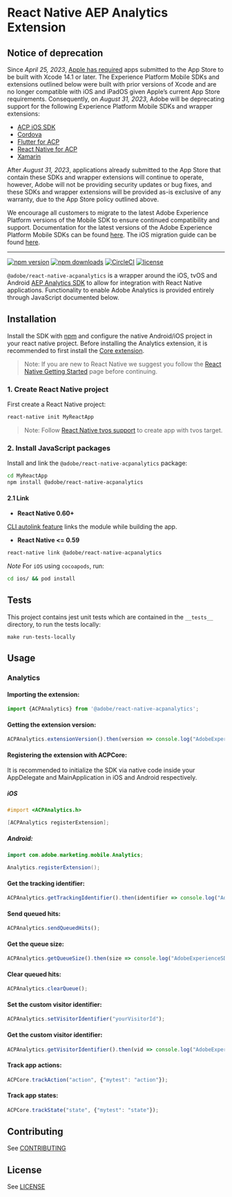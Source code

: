 # React Native AEP Analytics Extension

## Notice of deprecation

Since *April 25, 2023*, [Apple has required](https://developer.apple.com/news/?id=jd9wcyov) apps submitted to the App Store to be built with Xcode 14.1 or later. The Experience Platform Mobile SDKs and extensions outlined below were built with prior versions of Xcode and are no longer compatible with iOS and iPadOS given Apple’s current App Store requirements. Consequently, on *August 31, 2023*, Adobe will be deprecating support for the following Experience Platform Mobile SDKs and wrapper extensions:

- [ACP iOS SDK](https://developer.adobe.com/client-sdks/previous-versions/documentation/sdk-versions/#ios)
- [Cordova](https://developer.adobe.com/client-sdks/previous-versions/documentation/sdk-versions/#cordova)
- [Flutter for ACP](https://developer.adobe.com/client-sdks/previous-versions/documentation/sdk-versions/#flutter)
- [React Native for ACP](https://developer.adobe.com/client-sdks/previous-versions/documentation/sdk-versions/#react-native)
- [Xamarin](https://developer.adobe.com/client-sdks/previous-versions/documentation/sdk-versions/#xamarin)

After *August 31, 2023*, applications already submitted to the App Store that contain these SDKs and wrapper extensions will continue to operate, however, Adobe will not be providing security updates or bug fixes, and these SDKs and wrapper extensions will be provided as-is exclusive of any warranty, due to the App Store policy outlined above.

We encourage all customers to migrate to the latest Adobe Experience Platform versions of the Mobile SDK to ensure continued compatibility and support. Documentation for the latest versions of the Adobe Experience Platform Mobile SDKs can be found [here](https://developer.adobe.com/client-sdks/documentation/current-sdk-versions/). The iOS migration guide can be found [here](https://developer.adobe.com/client-sdks/previous-versions/documentation/migrate-to-swift/).

---

[![npm version](https://badge.fury.io/js/%40adobe%2Freact-native-acpanalytics.svg)](https://www.npmjs.com/package/@adobe/react-native-acpanalytics) 
[![npm downloads](https://img.shields.io/npm/dm/@adobe/react-native-acpanalytics)](https://www.npmjs.com/package/@adobe/react-native-acpanalytics)
[![CircleCI](https://img.shields.io/circleci/project/github/adobe/react-native-acpanalytics/main.svg?logo=circleci)](https://circleci.com/gh/adobe/workflows/react-native-acpanalytics) 
[![license](https://img.shields.io/npm/l/@adobe/react-native-acpanalytics.svg)](https://github.com/adobe/react-native-acpanalytics/blob/main/LICENSE)

`@adobe/react-native-acpanalytics` is a wrapper around the iOS, tvOS and Android [AEP Analytics SDK](https://developer.adobe.com/client-sdks/previous-versions/documentation/adobe-analytics) to allow for integration with React Native applications. Functionality to enable Adobe Analytics is provided entirely through JavaScript documented below.

## Installation

Install the SDK with [npm](https://www.npmjs.com/) and configure the native Android/iOS project in your react native project. Before installing the Analytics extension, it is recommended to first install the [Core extension](https://github.com/adobe/react-native-acpcore).

> Note: If you are new to React Native we suggest you follow the [React Native Getting Started](<https://facebook.github.io/react-native/docs/getting-started.html>) page before continuing.

### 1. Create React Native project

First create a React Native project:

```bash
react-native init MyReactApp
```
> Note: Follow [React Native tvos support](https://reactnative.dev/blog/2020/03/26/version-0.62#moving-apple-tv-to-react-native-tvos) to create app with tvos target.

### 2. Install JavaScript packages

Install and link the `@adobe/react-native-acpanalytics` package:

```bash
cd MyReactApp
npm install @adobe/react-native-acpanalytics
```

#### 2.1 Link
- **React Native 0.60+**


[CLI autolink feature](https://github.com/react-native-community/cli/blob/master/docs/autolinking.md) links the module while building the app.


- **React Native <= 0.59**


```bash
react-native link @adobe/react-native-acpanalytics
```

*Note* For `iOS` using `cocoapods`, run:

```bash
cd ios/ && pod install
```

## Tests
This project contains jest unit tests which are contained in the `__tests__` directory, to run the tests locally:
```
make run-tests-locally
```

## Usage

### Analytics

#### Importing the extension:
```javascript
import {ACPAnalytics} from '@adobe/react-native-acpanalytics';
```

#### Getting the extension version:

```javascript
ACPAnalytics.extensionVersion().then(version => console.log("AdobeExperienceSDK: ACPAnalytics version: " + version));
```

#### Registering the extension with ACPCore:

It is recommended to initialize the SDK via native code inside your AppDelegate and MainApplication in iOS and Android respectively.

##### **iOS**
```objective-c
#import <ACPAnalytics.h>

[ACPAnalytics registerExtension];
```

##### **Android:**
```java
import com.adobe.marketing.mobile.Analytics;

Analytics.registerExtension();
```

#### Get the tracking identifier:

```javascript
ACPAnalytics.getTrackingIdentifier().then(identifier => console.log("AdobeExperienceSDK: Tracking identifier: " + identifier));
```
#### Send queued hits:

```javascript
ACPAnalytics.sendQueuedHits();
```

#### Get the queue size:

```javascript
ACPAnalytics.getQueueSize().then(size => console.log("AdobeExperienceSDK: Queue size: " + size));
```

#### Clear queued hits:

```javascript
ACPAnalytics.clearQueue();
```

#### Set the custom visitor identifier:

```javascript
ACPAnalytics.setVisitorIdentifier("yourVisitorId");
```

#### Get the custom visitor identifier:

```javascript
ACPAnalytics.getVisitorIdentifier().then(vid => console.log("AdobeExperienceSDK: Visitor identifier: " + vid));
```

#### Track app actions:

```javascript
ACPCore.trackAction("action", {"mytest": "action"});
```

#### Track app states:

```javascript
ACPCore.trackState("state", {"mytest": "state"});
```

## Contributing
See [CONTRIBUTING](CONTRIBUTING.md)

## License
See [LICENSE](LICENSE)
